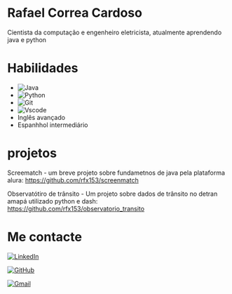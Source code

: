 # Rafael Correa Cardoso

Cientista da computação e engenheiro eletricista, atualmente aprendendo java e python

# Habilidades
* ![Java](https://img.shields.io/badge/java-%23ED8B00.svg?style=for-the-badge&logo=openjdk&logoColor=white)
* ![Python](https://img.shields.io/badge/python-3670A0?style=for-the-badge&logo=python&logoColor=ffdd54)
* ![Git](https://img.shields.io/badge/GIT-E44C30?style=for-the-badge&logo=git&logoColor=white)
* ![Vscode](https://img.shields.io/badge/Vscode-007ACC?style=for-the-badge&logo=visual-studio-code&logoColor=white)
* Inglês avançado
* Espanhhol intermediário
# projetos
Screematch - um breve projeto sobre fundametnos de java pela plataforma alura:
https://github.com/rfx153/screenmatch

Observatótiro de trânsito - Um projeto sobre dados de trânsito no detran amapá utilizado python e dash:
https://github.com/rfx153/observatorio_transito


# Me contacte

[![LinkedIn](https://img.shields.io/badge/LinkedIn-0077B5?style=for-the-badge&logo=linkedin&logoColor=white)](https://www.linkedin.com/in/rafael-cardoso-300a80116/)


[![GitHub](https://img.shields.io/badge/GitHub-100000?style=for-the-badge&logo=github&logoColor=white)](https://github.com/rfx153)

[![Gmail](https://img.shields.io/badge/Gmail-333333?style=for-the-badge&logo=gmail&logoColor=red)](mailto:rafaelfx153@gmail.com)
